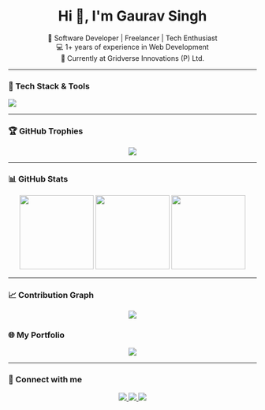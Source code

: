 <h1 align="center">Hi 👋, I'm Gaurav Singh</h1>
<p align="center">
  🚀 Software Developer | Freelancer | Tech Enthusiast<br/>
  💻 1+ years of experience in Web Development<br/>
  🏢 Currently at Gridverse Innovations (P) Ltd.
</p>

---

### 🚀 Tech Stack & Tools

<p align="start">
  <img src="https://skillicons.dev/icons?i=react,next,nodejs,tailwind,,,html,css,js,ts,figma,git,github,vscode,postman" />
</p>

---

### 🏆 GitHub Trophies

<p align="center">
  <img src="https://github-profile-trophy.vercel.app/?username=Gaurav2k50&theme=algolia&no-frame=true&no-bg=false&margin-w=4" />
</p>

---

### 📊 GitHub Stats

<p align="center">
  <img src="https://github-readme-stats.vercel.app/api?username=Gaurav2k50&show_icons=true&theme=tokyonight&hide=issues&hide_border=false" height="150" />
  <img src="https://github-readme-streak-stats.herokuapp.com/?user=Gaurav2k50&theme=tokyonight&hide_border=false" height="150"/>
  <img src="https://github-readme-stats.vercel.app/api/top-langs/?username=Gaurav2k50&layout=compact&theme=tokyonight&hide_border=false" height="150"/>
</p>

---

### 📈 Contribution Graph

<p align="center">
  <img src="https://github-readme-activity-graph.vercel.app/graph?username=Gaurav2k50&theme=tokyonight&hide_border=false" />
</p>



### 🌐 My Portfolio

<p align="center">
  <a href="https://creative-showcase.vercel.app/" target="_blank">
    <img src="https://img.shields.io/badge/Portfolio-000000?style=for-the-badge&logo=vercel&logoColor=white" />
  </a>
</p>

---

### 📩 Connect with me

<p align="center">
  <a href="https://www.linkedin.com/in/gaurav2k50/" target="_blank">
    <img src="https://img.shields.io/badge/LinkedIn-blue?logo=linkedin&style=for-the-badge" />
  </a>
  <a href="mailto:gaurav2k50@gmail.com" target="_blank">
    <img src="https://img.shields.io/badge/Email-D14836?style=for-the-badge&logo=gmail&logoColor=white" />
  </a>
  <a href="https://creative-showcase.vercel.app/" target="_blank">
    <img src="https://img.shields.io/badge/Portfolio-000000?style=for-the-badge&logo=vercel&logoColor=white" />
  </a>
</p>
